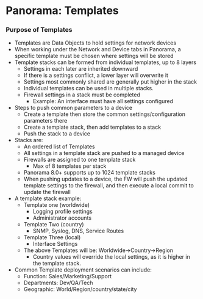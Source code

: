 # Panorama: Templates

### Purpose of Templates
* Templates are Data Objects to hold settings for network devices
* When working under the Network and Device tabs in Panorama, a specific template must be chosen where settings will be stored
* Template stacks can be formed from individual templates, up to 8 layers
  * Settings in each later are inherited downward
  * If there is a settings conflict, a lower layer will overwrite it
  * Settings most commonly shared are generally put higher in the stack
  * Individual templates can be used in multiple stacks.
  * Firewall settings in a stack must be completed
    * Example: An interface must have all settings configured
* Steps to push common parameters to a device
  * Create a template then store the common settings/configuration parameters there
  * Create a template stack, then add templates to a stack
  * Push the stack to a device
* Stacks are:
  * An ordered list of Templates
  * All settings in a template stack are pushed to a managed device
  * Firewalls are assigned to one template stack
    * Max of 8 templates per stack
  * Panorama 8.0+ supports up to 1024 template stacks
  * When pushing updates to a device, the FW will push the updated template settings to the firewall, and then execute a local commit to update the firewall
* A template stack example:
  * Template one (worldwide)
    * Logging profile settings
    * Administrator accounts
  * Template Two (country)
    * SNMP, Syslog, DNS, Service Routes
  * Template Three (local)
    * Interface Settings
  * The above Templates will be: Worldwide->Country->Region
    * Country values will override the local settings, as it is higher in the template stack.
* Common Template deployment scenarios can include:
  * Function: Sales/Marketing/Support
  * Departments: Dev/QA/Tech
  * Geographic: World/Region/country/state/city
  
  
